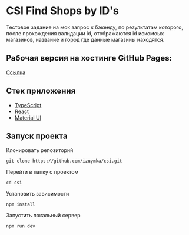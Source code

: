# CSI Find Shops by ID's

Тестовое задание на мок запрос к бэкенду, по результатам которого, после прохождения валидации id, отображаются id искомоых магазинов, название и город где данные магазины находятся.

## Рабочая версия на хостинге GitHub Pages:

[Ссылка]()

## Стек приложения

- [TypeScript](https://www.typescriptlang.org/)
- [React](https://react.dev/)
- [Material UI](https://mui.com/material-ui/)

## Запуск проекта

Клонировать репозиторий

```
git clone https://github.com/izuymka/csi.git
```

Перейти в папку с проектом

```
cd csi
```

Установить зависимости

```
npm install
```

Запустить локальный сервер

```
npm run dev
```
